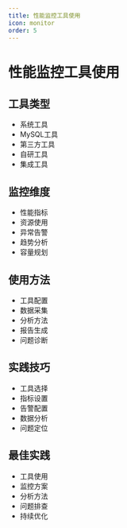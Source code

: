 ```yaml
---
title: 性能监控工具使用
icon: monitor
order: 5
---
```


# 性能监控工具使用

## 工具类型
- 系统工具
- MySQL工具
- 第三方工具
- 自研工具
- 集成工具

## 监控维度
- 性能指标
- 资源使用
- 异常告警
- 趋势分析
- 容量规划

## 使用方法
- 工具配置
- 数据采集
- 分析方法
- 报告生成
- 问题诊断

## 实践技巧
- 工具选择
- 指标设置
- 告警配置
- 数据分析
- 问题定位

## 最佳实践
- 工具使用
- 监控方案
- 分析方法
- 问题排查
- 持续优化
